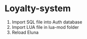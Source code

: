 # Loyalty-system

1. Import SQL file into Auth database
2. Import LUA file in lua-mod folder
3. Reload Eluna
